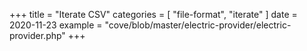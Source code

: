 +++
title = "Iterate CSV"
categories = [ "file-format", "iterate" ]
date = 2020-11-23
example = "cove/blob/master/electric-provider/electric-provider.php"
+++
